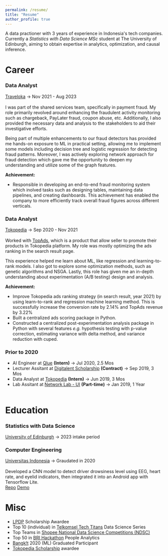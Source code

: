 ```yaml
---
permalink: /resume/
title: "Resume"
author_profile: true
---
```


A data practioner with 3 years of experience in Indonesia's tech companies. Currently a _Statistics with Data Science MSc_ student at The University of Edinburgh, aiming to obtain expertise in analytics, optimization, and causal inference.

# Career
### **Data Analyst** 
[Traveloka](https://traveloka.com) &#8594; Nov 2021 - Aug 2023 <br><br>
I was part of the shared services team, specifically in payment fraud. My role primarily revolved around enhancing the fraudulent activity monitoring such as chargeback, PayLater fraud, coupon abuse, etc. Additionally, I also provided the necessary data and analysis to the stakeholders to aid their investigative efforts.

Being part of multiple enhancements to our fraud detectors has provided me hands-on exposure to ML in practical setting, allowing me to implement some models including decision tree and logistic regression for detecting fraud patterns. Moreover, I was actively exploring network approach for fraud detection which gave me the opportunity to deepen my understanding and utilize some of the graph features.

**Achievement:**
- Responsible in developing an end-to-end fraud monitoring system which inolved tasks such as designing tables, maintaining data pipelines, and creating dashboards. This achievement has enabled the company to more efficiently track overall fraud figures across different verticals.

### **Data Analyst**
[Tokopedia](https://tokopedia.com) &#8594; Sep 2020 - Nov 2021 <br><br>
Worked with [TopAds](https://seller.tokopedia.com/edu/about-topads/iklan/), which is a product that allow seller to promote their products in Tokopedia platform. My role was mostly optimizing the ads ranking in the search result page. 

This experience helped me learn about ML, like regression and learning-to-rank models. I also got to explore some optimization methods, such as genetic algorithms and NSGA. Lastly, this role has given me an in-depth understanding about experimentation (A/B testing) design and analysis.

**Achievement:**
- Improve Tokopedia ads ranking strategy (in search result, year 2021) by using learn-to-rank and regression machine learning method. This is successfully increase the conversion rate by 2.14% and TopAds revenue by 3.22%
- Built a centralized ads scoring package in Python.
- Constructed a centralized post-experimentation analysis package in Python with several features _e.g._ hypothesis testing with p-value correction, estimating variance with delta method, and variance reduction with cuped.

### **Prior to 2020**
- AI Engineer at [Qlue](https://www.qlue.co.id/) **(Intern)** &#8594; Jul 2020, 2.5 Mos
- Lecturer Assitant at [Digitalent Scholarship](https://digitalent.kominfo.go.id/) **(Contract)** &#8594; Sep 2019, 3 Mos
- Data Analyst at [Tokopedia](https://tokopedia.com) **(Intern)** &#8594; Jun 2019, 3 Mos
- Lab Assitant at [Network Lab - UI](http://www.ee.ui.ac.id/web/komputer/en/laboratories/#:~:text=Laboratories-,Computer%20Network%20Laboratory,-Computer%20Network%20Laboratory) **(Part-time)** &#8594; Jan 2019, 1 Year
<br><br>

# Education
### **Statistics with Data Science**
[University of Edinburgh](https://ed.ac.uk) &#8594; 2023 intake period <br>

### **Computer Engineering**
[Universitas Indonesia](https://ui.ac.id) &#8594; Graudated in 2020 <br> <br>
Developed a CNN model to detect driver drowsiness level using EEG, heart rate, and eyelid indicators, then integrated it into an Android app with Tensorflow Lite. \
<a href="https://github.com/pascalisnala/drowsiness-detection-cnn-ml" class="btn btn--inverse btn--small">Repo</a>
<a href="https://youtu.be/QmL34nxqLng/" class="btn btn--inverse btn--small">Demo</a> 
<br>

# Misc
- [LPDP](https://lpdp.kemenkeu.go.id/en/) Scholarship Awardee 
- Top 10 (individual) in [Telkomsel Tech Titans](https://www.telkomseltechtitans.com/) Data Science Series
- Top Teams in [Shopee National Data Science Competitions (NDSC)](https://careers.shopee.co.id/ndsc/)
- Top 50 in [BRI Hackathon](https://brihackathon.id/) People Analytics
- [Bangk!t](https://grow.google/intl/id_id/bangkit/) 2020 (ML) Graduated Participant
- [Tokopedia Scholarship](https://sites.google.com/tokopedia.com/tokopediascholarship/home) awardee
